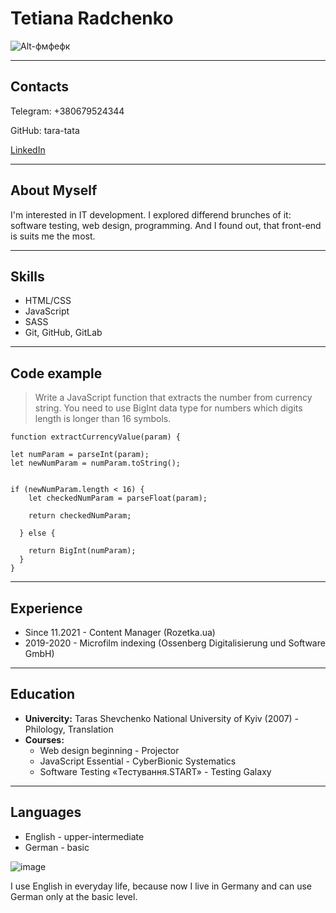 # Tetiana Radchenko

![Alt-фмфефк](https://media-exp1.licdn.com/dms/image/C4D03AQHh6cDyRB7ACg/profile-displayphoto-shrink_200_200/0/1573028461360?e=1660176000&v=beta&t=fmCjF2bYdGeWkrgdn-NRYWhRweBXyx3_Wo2z_Ovddoo)

*******************

## Contacts

Telegram: +380679524344

GitHub: tara-tata

[LinkedIn](https://www.linkedin.com/in/tania-radchenko/)

********************
## About Myself

I'm interested in IT development. I explored differend brunches of it: software testing, web design, programming. 
And I found out, that front-end is suits me the
most.

********************

## Skills

* HTML/CSS
* JavaScript
* SASS
* Git, GitHub, GitLab

********************

## Code example

> Write a JavaScript function that extracts the number from currency string. 
You need to use BigInt data type for numbers which digits length is longer than 16 symbols.

```
function extractCurrencyValue(param) {

let numParam = parseInt(param);
let newNumParam = numParam.toString();


if (newNumParam.length < 16) {
    let checkedNumParam = parseFloat(param);

    return checkedNumParam;
    
  } else {

    return BigInt(numParam);
  }
}
```

********************

## Experience

* Since 11.2021 - Content Manager (Rozetka.ua)
* 2019-2020 - Microfilm indexing (Ossenberg Digitalisierung und Software GmbH)

********************

## Education

* **Univercity:** Taras Shevchenko National University of Kyiv (2007) - Philology, Translation
* **Courses:**
    + Web design beginning - Projector
    + JavaScript Essential - CyberBionic Systematics
    + Software Testing «Тестування.START» - Testing Galaxy

********************

## Languages

* English - upper-intermediate
* German - basic
 
 ![image](https://user-images.githubusercontent.com/12942745/172846431-cd3622de-e670-47d9-a028-942b28de223b.png)

 
I use English in everyday life, because now I live in Germany and can use German only at the basic level.

